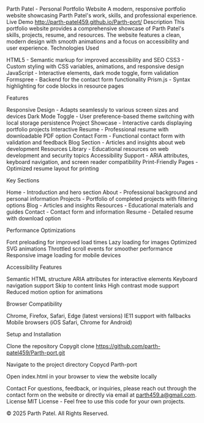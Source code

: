 Parth Patel - Personal Portfolio Website
A modern, responsive portfolio website showcasing Parth Patel's work, skills, and professional experience.
Live Demo
http://parth-patel459.github.io/Parth-port/
Description
This portfolio website provides a comprehensive showcase of Parth Patel's skills, projects, resume, and resources. The website features a clean, modern design with smooth animations and a focus on accessibility and user experience.
Technologies Used

HTML5 - Semantic markup for improved accessibility and SEO
CSS3 - Custom styling with CSS variables, animations, and responsive design
JavaScript - Interactive elements, dark mode toggle, form validation
Formspree - Backend for the contact form functionality
Prism.js - Syntax highlighting for code blocks in resource pages

Features

Responsive Design - Adapts seamlessly to various screen sizes and devices
Dark Mode Toggle - User preference-based theme switching with local storage persistence
Project Showcase - Interactive cards displaying portfolio projects
Interactive Resume - Professional resume with downloadable PDF option
Contact Form - Functional contact form with validation and feedback
Blog Section - Articles and insights about web development
Resources Library - Educational resources on web development and security topics
Accessibility Support - ARIA attributes, keyboard navigation, and screen reader compatibility
Print-Friendly Pages - Optimized resume layout for printing

Key Sections

Home - Introduction and hero section
About - Professional background and personal information
Projects - Portfolio of completed projects with filtering options
Blog - Articles and insights
Resources - Educational materials and guides
Contact - Contact form and information
Resume - Detailed resume with download option

Performance Optimizations

Font preloading for improved load times
Lazy loading for images
Optimized SVG animations
Throttled scroll events for smoother performance
Responsive image loading for mobile devices

Accessibility Features

Semantic HTML structure
ARIA attributes for interactive elements
Keyboard navigation support
Skip to content links
High contrast mode support
Reduced motion option for animations

Browser Compatibility

Chrome, Firefox, Safari, Edge (latest versions)
IE11 support with fallbacks
Mobile browsers (iOS Safari, Chrome for Android)

Setup and Installation

Clone the repository
Copygit clone https://github.com/parth-patel459/Parth-port.git

Navigate to the project directory
Copycd Parth-port

Open index.html in your browser to view the website locally

Contact
For questions, feedback, or inquiries, please reach out through the contact form on the website or directly via email at parth459.a@gmail.com.
License
MIT License - Feel free to use this code for your own projects.

© 2025 Parth Patel. All Rights Reserved.
